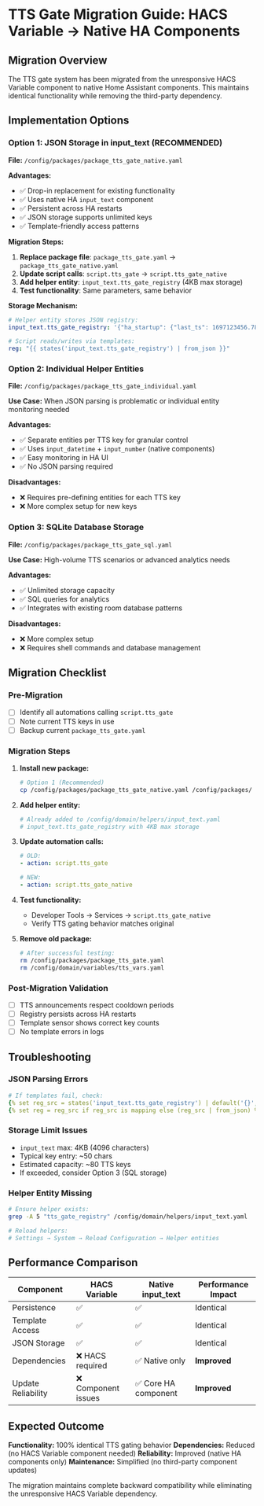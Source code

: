# TTS Gate Migration Guide: HACS Variable → Native HA Components

## Migration Overview

The TTS gate system has been migrated from the unresponsive HACS Variable component to native Home Assistant components. This maintains identical functionality while removing the third-party dependency.

## Implementation Options

### **Option 1: JSON Storage in input_text (RECOMMENDED)**

**File:** `/config/packages/package_tts_gate_native.yaml`

**Advantages:**
- ✅ Drop-in replacement for existing functionality
- ✅ Uses native HA `input_text` component 
- ✅ Persistent across HA restarts
- ✅ JSON storage supports unlimited keys
- ✅ Template-friendly access patterns

**Migration Steps:**
1. **Replace package file**: `package_tts_gate.yaml` → `package_tts_gate_native.yaml`
2. **Update script calls**: `script.tts_gate` → `script.tts_gate_native`
3. **Add helper entity**: `input_text.tts_gate_registry` (4KB max storage)
4. **Test functionality**: Same parameters, same behavior

**Storage Mechanism:**
```yaml
# Helper entity stores JSON registry:
input_text.tts_gate_registry: '{"ha_startup": {"last_ts": 1697123456.789, "count": 1}}'

# Script reads/writes via templates:
reg: "{{ states('input_text.tts_gate_registry') | from_json }}"
```

### **Option 2: Individual Helper Entities**

**File:** `/config/packages/package_tts_gate_individual.yaml`

**Use Case:** When JSON parsing is problematic or individual entity monitoring needed

**Advantages:**
- ✅ Separate entities per TTS key for granular control
- ✅ Uses `input_datetime` + `input_number` (native components)
- ✅ Easy monitoring in HA UI
- ✅ No JSON parsing required

**Disadvantages:**
- ❌ Requires pre-defining entities for each TTS key
- ❌ More complex setup for new keys

### **Option 3: SQLite Database Storage**

**File:** `/config/packages/package_tts_gate_sql.yaml`

**Use Case:** High-volume TTS scenarios or advanced analytics needs

**Advantages:**
- ✅ Unlimited storage capacity
- ✅ SQL queries for analytics
- ✅ Integrates with existing room database patterns

**Disadvantages:**
- ❌ More complex setup
- ❌ Requires shell commands and database management

## Migration Checklist

### **Pre-Migration**
- [ ] Identify all automations calling `script.tts_gate`
- [ ] Note current TTS keys in use
- [ ] Backup current `package_tts_gate.yaml`

### **Migration Steps**
1. **Install new package:**
   ```bash
   # Option 1 (Recommended)
   cp /config/packages/package_tts_gate_native.yaml /config/packages/
   ```

2. **Add helper entity:**
   ```bash
   # Already added to /config/domain/helpers/input_text.yaml
   # input_text.tts_gate_registry with 4KB max storage
   ```

3. **Update automation calls:**
   ```yaml
   # OLD:
   - action: script.tts_gate
   
   # NEW:
   - action: script.tts_gate_native
   ```

4. **Test functionality:**
   - Developer Tools → Services → `script.tts_gate_native`
   - Verify TTS gating behavior matches original

5. **Remove old package:**
   ```bash
   # After successful testing:
   rm /config/packages/package_tts_gate.yaml
   rm /config/domain/variables/tts_vars.yaml
   ```

### **Post-Migration Validation**
- [ ] TTS announcements respect cooldown periods
- [ ] Registry persists across HA restarts  
- [ ] Template sensor shows correct key counts
- [ ] No template errors in logs

## Troubleshooting

### **JSON Parsing Errors**
```yaml
# If templates fail, check:
{% set reg_src = states('input_text.tts_gate_registry') | default('{}', true) %}
{% set reg = reg_src if reg_src is mapping else (reg_src | from_json) %}
```

### **Storage Limit Issues**
- `input_text` max: 4KB (4096 characters)
- Typical key entry: ~50 chars
- Estimated capacity: ~80 TTS keys
- If exceeded, consider Option 3 (SQL storage)

### **Helper Entity Missing**
```bash
# Ensure helper exists:
grep -A 5 "tts_gate_registry" /config/domain/helpers/input_text.yaml

# Reload helpers:
# Settings → System → Reload Configuration → Helper entities
```

## Performance Comparison

| Component | HACS Variable | Native input_text | Performance Impact |
|-----------|---------------|-------------------|-------------------|
| Persistence | ✅ | ✅ | Identical |
| Template Access | ✅ | ✅ | Identical |
| JSON Storage | ✅ | ✅ | Identical |
| Dependencies | ❌ HACS required | ✅ Native only | **Improved** |
| Update Reliability | ❌ Component issues | ✅ Core HA component | **Improved** |

## Expected Outcome

**Functionality:** 100% identical TTS gating behavior
**Dependencies:** Reduced (no HACS Variable component needed)
**Reliability:** Improved (native HA components only)
**Maintenance:** Simplified (no third-party component updates)

The migration maintains complete backward compatibility while eliminating the unresponsive HACS Variable dependency.